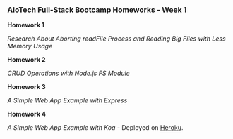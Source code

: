 ### AloTech Full-Stack Bootcamp Homeworks - Week 1

**Homework 1**

_Research About Aborting readFile Process and Reading Big Files with Less Memory Usage_

**Homework 2**

_CRUD Operations with Node.js FS Module_

**Homework 3**

_A Simple Web App Example with Express_

**Homework 4**

_A Simple Web App Example with Koa_ - Deployed on [Heroku](https://fathomless-citadel-80834.herokuapp.com/).
